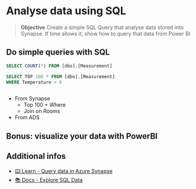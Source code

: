 # Analyse data using SQL

> **Objective** Create a simple SQL Query that analyse data stored into Synapse.
> If time allows it, show how to query that data from Power BI

## Do simple queries with SQL


```sql
SELECT COUNT(*) FROM [dbo].[Measurement]
```

```sql
SELECT TOP 100 * FROM [dbo].[Measurement]
WHERE Temperature > 6
```

```sql

```

- From Synapse
    - Top 100 + Where
    - Join on Rooms
- From ADS

## Bonus: visualize your data with PowerBI

## Additional infos

- [⌨️ Learn - Query data in Azure Synapse](https://docs.microsoft.com/en-us/learn/modules/query-azure-sql-data-warehouse/)
- [📚 Docs - Explore SQL Data](https://docs.microsoft.com/en-us/azure/synapse-analytics/get-started-analyze-sql-pool#explore-the-nyc-taxi-data-in-the-dedicated-sql-pool)